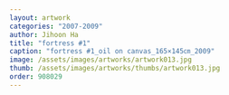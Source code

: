 ```yaml
---
layout: artwork
categories: "2007-2009"
author: Jihoon Ha
title: "fortress #1"
caption: "fortress #1_oil on canvas_165×145㎝_2009"
image: /assets/images/artworks/artwork013.jpg
thumb: /assets/images/artworks/thumbs/artwork013.jpg
order: 908029
---
```

